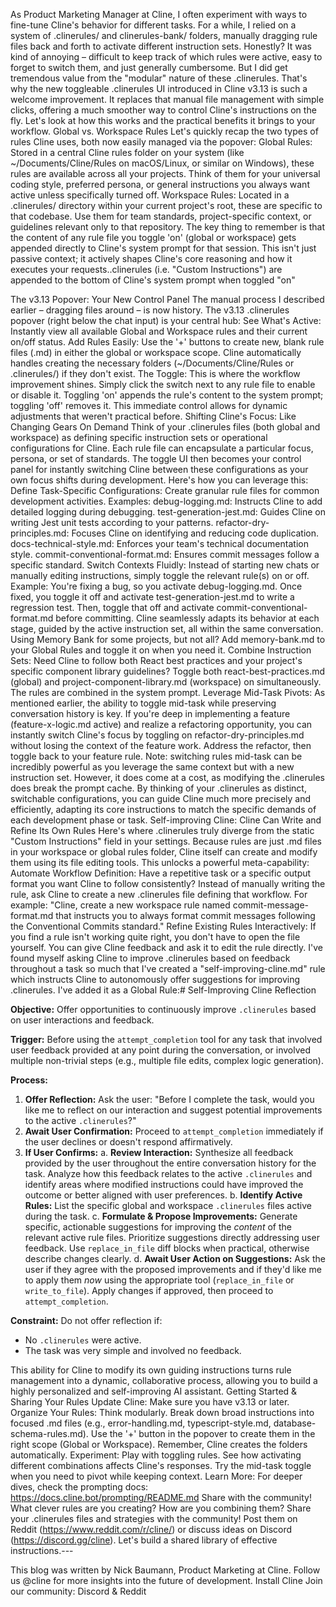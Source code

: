 As Product Marketing Manager at Cline, I often experiment with ways to fine-tune Cline's behavior for different tasks. For a while, I relied on a system of .clinerules/ and clinerules-bank/ folders, manually dragging rule files back and forth to activate different instruction sets. Honestly? It was kind of annoying – difficult to keep track of which rules were active, easy to forget to switch them, and just generally cumbersome. But I did get tremendous value from the "modular" nature of these .clinerules.
That's why the new toggleable .clinerules UI introduced in Cline v3.13 is such a welcome improvement. It replaces that manual file management with simple clicks, offering a much smoother way to control Cline's instructions on the fly.
Let's look at how this works and the practical benefits it brings to your workflow.
Global vs. Workspace Rules
Let's quickly recap the two types of rules Cline uses, both now easily managed via the popover:
Global Rules: Stored in a central Cline rules folder on your system (like ~/Documents/Cline/Rules on macOS/Linux, or similar on Windows), these rules are available across all your projects. Think of them for your universal coding style, preferred persona, or general instructions you always want active unless specifically turned off.
Workspace Rules: Located in a .clinerules/ directory within your current project's root, these are specific to that codebase. Use them for team standards, project-specific context, or guidelines relevant only to that repository.
The key thing to remember is that the content of any rule file you toggle 'on' (global or workspace) gets appended directly to Cline's system prompt for that session. This isn't just passive context; it actively shapes Cline's core reasoning and how it executes your requests..clinerules (i.e. "Custom Instructions") are appended to the bottom of Cline's system prompt when toggled "on"


The v3.13 Popover: Your New Control Panel
The manual process I described earlier – dragging files around – is now history. The v3.13 .clinerules popover (right below the chat input) is your central hub:
See What's Active: Instantly view all available Global and Workspace rules and their current on/off status.
Add Rules Easily: Use the '+' buttons to create new, blank rule files (.md) in either the global or workspace scope. Cline automatically handles creating the necessary folders (~/Documents/Cline/Rules or .clinerules/) if they don't exist.
The Toggle: This is where the workflow improvement shines. Simply click the switch next to any rule file to enable or disable it.
Toggling 'on' appends the rule's content to the system prompt; toggling 'off' removes it. This immediate control allows for dynamic adjustments that weren't practical before.
Shifting Cline's Focus: Like Changing Gears On Demand
Think of your .clinerules files (both global and workspace) as defining specific instruction sets or operational configurations for Cline. Each rule file can encapsulate a particular focus, persona, or set of standards. The toggle UI then becomes your control panel for instantly switching Cline between these configurations as your own focus shifts during development.
Here's how you can leverage this:
Define Task-Specific Configurations: Create granular rule files for common development activities. Examples:
debug-logging.md: Instructs Cline to add detailed logging during debugging.
test-generation-jest.md: Guides Cline on writing Jest unit tests according to your patterns.
refactor-dry-principles.md: Focuses Cline on identifying and reducing code duplication.
docs-technical-style.md: Enforces your team's technical documentation style.
commit-conventional-format.md: Ensures commit messages follow a specific standard.
Switch Contexts Fluidly: Instead of starting new chats or manually editing instructions, simply toggle the relevant rule(s) on or off.
Example: You're fixing a bug, so you activate debug-logging.md. Once fixed, you toggle it off and activate test-generation-jest.md to write a regression test. Then, toggle that off and activate commit-conventional-format.md before committing. Cline seamlessly adapts its behavior at each stage, guided by the active instruction set, all within the same conversation.
Using Memory Bank for some projects, but not all? Add memory-bank.md to your Global Rules and toggle it on when you need it.
Combine Instruction Sets: Need Cline to follow both React best practices and your project's specific component library guidelines? Toggle both react-best-practices.md (global) and project-component-library.md (workspace) on simultaneously. The rules are combined in the system prompt.
Leverage Mid-Task Pivots: As mentioned earlier, the ability to toggle mid-task while preserving conversation history is key. If you're deep in implementing a feature (feature-x-logic.md active) and realize a refactoring opportunity, you can instantly switch Cline's focus by toggling on refactor-dry-principles.md without losing the context of the feature work. Address the refactor, then toggle back to your feature rule. 
Note: switching rules mid-task can be incredibly powerful as you leverage the same context but with a new instruction set. However, it does come at a cost, as modifying the .clinerules does break the prompt cache.
By thinking of your .clinerules as distinct, switchable configurations, you can guide Cline much more precisely and efficiently, adapting its core instructions to match the specific demands of each development phase or task.
Self-improving Cline: Cline Can Write and Refine Its Own Rules
Here's where .clinerules truly diverge from the static "Custom Instructions" field in your settings. Because rules are just .md files in your workspace or global rules folder, Cline itself can create and modify them using its file editing tools.
This unlocks a powerful meta-capability:
Automate Workflow Definition: Have a repetitive task or a specific output format you want Cline to follow consistently? Instead of manually writing the rule, ask Cline to create a new .clinerules file defining that workflow. For example: "Cline, create a new workspace rule named commit-message-format.md that instructs you to always format commit messages following the Conventional Commits standard."
Refine Existing Rules Interactively: If you find a rule isn't working quite right, you don't have to open the file yourself. You can give Cline feedback and ask it to edit the rule directly.
I've found myself asking Cline to improve .clinerules based on feedback throughout a task so much that I've created a "self-improving-cline.md" rule which instructs Cline to autonomously offer suggestions for improving .clinerules. I've added it as a Global Rule:# Self-Improving Cline Reflection

**Objective:** Offer opportunities to continuously improve `.clinerules` based on user interactions and feedback.

**Trigger:** Before using the `attempt_completion` tool for any task that involved user feedback provided at any point during the conversation, or involved multiple non-trivial steps (e.g., multiple file edits, complex logic generation).

**Process:**

1.  **Offer Reflection:** Ask the user: "Before I complete the task, would you like me to reflect on our interaction and suggest potential improvements to the active `.clinerules`?"
2.  **Await User Confirmation:** Proceed to `attempt_completion` immediately if the user declines or doesn't respond affirmatively.
3.  **If User Confirms:**
    a.  **Review Interaction:** Synthesize all feedback provided by the user throughout the entire conversation history for the task. Analyze how this feedback relates to the active `.clinerules` and identify areas where modified instructions could have improved the outcome or better aligned with user preferences.
    b.  **Identify Active Rules:** List the specific global and workspace `.clinerules` files active during the task.
    c.  **Formulate & Propose Improvements:** Generate specific, actionable suggestions for improving the *content* of the relevant active rule files. Prioritize suggestions directly addressing user feedback. Use `replace_in_file` diff blocks when practical, otherwise describe changes clearly.
    d.  **Await User Action on Suggestions:** Ask the user if they agree with the proposed improvements and if they'd like me to apply them *now* using the appropriate tool (`replace_in_file` or `write_to_file`). Apply changes if approved, then proceed to `attempt_completion`.

**Constraint:** Do not offer reflection if:
*   No `.clinerules` were active.
*   The task was very simple and involved no feedback.



This ability for Cline to modify its own guiding instructions turns rule management into a dynamic, collaborative process, allowing you to build a highly personalized and self-improving AI assistant.
Getting Started & Sharing Your Rules
Update Cline: Make sure you have v3.13 or later.
Organize Your Rules: Think modularly. Break down broad instructions into focused .md files (e.g., error-handling.md, typescript-style.md, database-schema-rules.md). Use the '+' button in the popover to create them in the right scope (Global or Workspace). Remember, Cline creates the folders automatically.
Experiment: Play with toggling rules. See how activating different combinations affects Cline's responses. Try the mid-task toggle when you need to pivot while keeping context.
Learn More: For deeper dives, check the prompting docs: https://docs.cline.bot/prompting/README.md
Share with the community! What clever rules are you creating? How are you combining them? Share your .clinerules files and strategies with the community! Post them on Reddit (https://www.reddit.com/r/cline/) or discuss ideas on Discord (https://discord.gg/cline). Let's build a shared library of effective instructions.---


This blog was written by Nick Baumann, Product Marketing at Cline. Follow us @cline for more insights into the future of development.
Install Cline
Join our community: Discord & Reddit